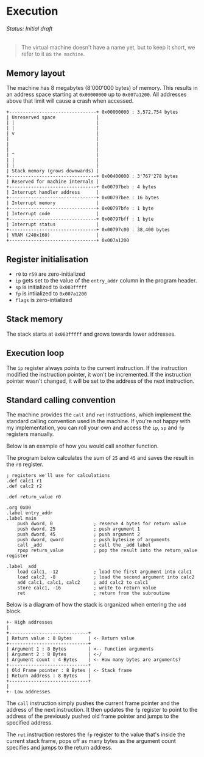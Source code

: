 # Execution
###### Status: Initial draft

> The virtual machine doesn't have a name yet, but to keep it short,
we refer to it as `the machine`.

## Memory layout

The machine has 8 megabytes (8'000'000 bytes) of memory. This results in an address space
starting at `0x00000000` up to `0x007a1200`. All addresses above that limit will cause a
crash when accessed.

```
+--------------------------------+ 0x00000000 : 3,572,754 bytes
| Unreserved space               |
| |                              |
| |                              |
| v                              |
|                                |
|                                |
|                                |
| ^                              |
| |                              |
| |                              |
| Stack memory (grows downwards) |
+--------------------------------+ 0x00400000 : 3'767'278 bytes
| Reserved for machine internals |
+--------------------------------+ 0x00797beb : 4 bytes
| Interrupt handler address      |
+--------------------------------+ 0x00797bee : 16 bytes
| Interrupt memory               |
+--------------------------------+ 0x00797bfe : 1 byte
| Interrupt code                 |
+--------------------------------+ 0x00797bff : 1 byte
| Interrupt status               |
+--------------------------------+ 0x00797c00 : 38,400 bytes
| VRAM (240x160)                 |
+--------------------------------+ 0x007a1200
```

## Register initialisation

- `r0` to `r59` are zero-initialized
- `ip` gets set to the value of the `entry_addr` column in the program header.
- `sp` is initialized to `0x003fffff`
- `fp` is intiialized to `0x007a1200`
- `flags` is zero-intialized

## Stack memory

The stack starts at `0x003fffff` and grows towards lower addresses.

## Execution loop

The `ip` register always points to the current instruction. If the instruction modified the instruction
pointer, it won't be incremented. If the instruction pointer wasn't changed, it will be set to the
address of the next instruction.

## Standard calling convention

The machine provides the `call` and `ret` instructions, which implement the standard calling
convention used in the machine. If you're not happy with my implementation, you can roll
your own and access the `ip`, `sp` and `fp` registers manually.

Below is an example of how you would call another function.

The program below calculates the sum of `25` and `45` and saves the result in the `r0` register.

```assembly
; registers we'll use for calculations
.def calc1 r1
.def calc2 r2

.def return_value r0

.org 0x00
.label entry_addr
.label main
    push dword, 0               ; reserve 4 bytes for return value
    push dword, 25              ; push argument 1
    push dword, 45              ; push argument 2
    push dword, qword           ; push bytesize of arguments
    call _add                   ; call the _add label
    rpop return_value           ; pop the result into the return_value register

.label _add
    load calc1, -12             ; load the first argument into calc1
    load calc2, -8              ; load the second argument into calc2
    add calc1, calc1, calc2     ; add calc2 to calc1
    store calc1, -16            ; write to return value
    ret                         ; return from the subroutine
```

Below is a diagram of how the stack is organized when entering the `add` block.

```
+- High addresses
|
+-----------------------------+
| Return value : 8 Bytes      | <- Return value
+-----------------------------+
| Argument 1 : 8 Bytes        | <-- Function arguments
| Argument 2 : 8 Bytes        | <-/
| Argument count : 4 Bytes    | <- How many bytes are arguments?
+-----------------------------+
| Old Frame pointer : 8 Bytes | <- Stack frame
| Return address : 8 Bytes    |
+-----------------------------+
|
+- Low addresses
```

The `call` instruction simply pushes the current frame pointer and the address of the next
instruction. It then updates the `fp` register to point to the address of the previously pushed
old frame pointer and jumps to the specified address.

The `ret` instruction restores the `fp` register to the value that's inside the current
stack frame, pops off as many bytes as the argument count specifies and jumps to the return
address.
